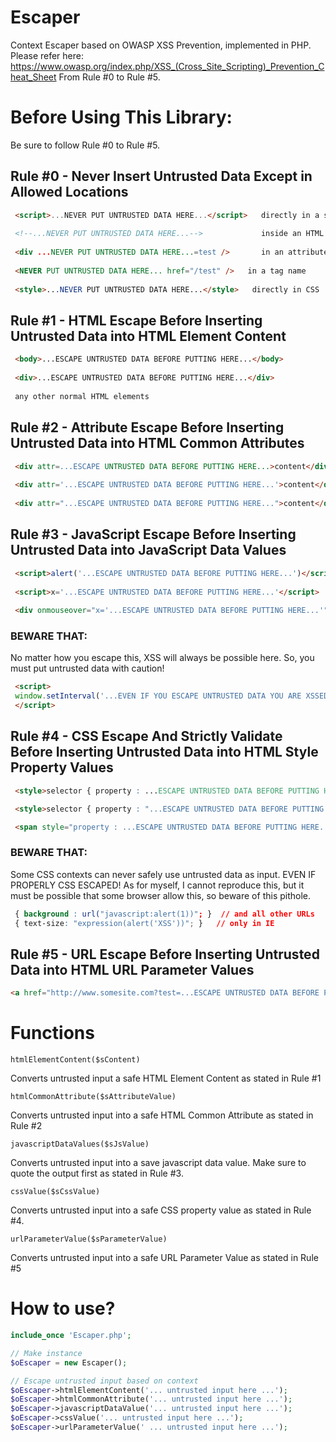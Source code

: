 # Escaper
Context Escaper based on OWASP XSS Prevention, implemented in PHP. Please refer here:
https://www.owasp.org/index.php/XSS_(Cross_Site_Scripting)_Prevention_Cheat_Sheet
From Rule #0 to Rule #5.

# Before Using This Library:
Be sure to follow Rule #0 to Rule #5.

## Rule #0 - Never Insert Untrusted Data Except in Allowed Locations
```html
 <script>...NEVER PUT UNTRUSTED DATA HERE...</script>   directly in a script
 
 <!--...NEVER PUT UNTRUSTED DATA HERE...-->             inside an HTML comment
 
 <div ...NEVER PUT UNTRUSTED DATA HERE...=test />       in an attribute name
 
 <NEVER PUT UNTRUSTED DATA HERE... href="/test" />   in a tag name
 
 <style>...NEVER PUT UNTRUSTED DATA HERE...</style>   directly in CSS
```

## Rule #1 - HTML Escape Before Inserting Untrusted Data into HTML Element Content
```html
 <body>...ESCAPE UNTRUSTED DATA BEFORE PUTTING HERE...</body>
 
 <div>...ESCAPE UNTRUSTED DATA BEFORE PUTTING HERE...</div>
 
 any other normal HTML elements
```

## Rule #2 - Attribute Escape Before Inserting Untrusted Data into HTML Common Attributes
```html
 <div attr=...ESCAPE UNTRUSTED DATA BEFORE PUTTING HERE...>content</div>     inside UNquoted attribute
 
 <div attr='...ESCAPE UNTRUSTED DATA BEFORE PUTTING HERE...'>content</div>   inside single quoted attribute
 
 <div attr="...ESCAPE UNTRUSTED DATA BEFORE PUTTING HERE...">content</div>   inside double quoted attribute
```

## Rule #3 - JavaScript Escape Before Inserting Untrusted Data into JavaScript Data Values
```html
 <script>alert('...ESCAPE UNTRUSTED DATA BEFORE PUTTING HERE...')</script>     inside a quoted string
 
 <script>x='...ESCAPE UNTRUSTED DATA BEFORE PUTTING HERE...'</script>          one side of a quoted expression
 
 <div onmouseover="x='...ESCAPE UNTRUSTED DATA BEFORE PUTTING HERE...'"</div>  inside quoted event handler
```
### BEWARE THAT:
No matter how you escape this, XSS will always be possible here. So, you must put untrusted data with caution!
```html
 <script>
 window.setInterval('...EVEN IF YOU ESCAPE UNTRUSTED DATA YOU ARE XSSED HERE...');
 </script>
```

## Rule #4 - CSS Escape And Strictly Validate Before Inserting Untrusted Data into HTML Style Property Values
```html
 <style>selector { property : ...ESCAPE UNTRUSTED DATA BEFORE PUTTING HERE...; } </style>     property value

 <style>selector { property : "...ESCAPE UNTRUSTED DATA BEFORE PUTTING HERE..."; } </style>   property value

 <span style="property : ...ESCAPE UNTRUSTED DATA BEFORE PUTTING HERE...">text</span>         property value
```

### BEWARE THAT:
Some CSS contexts can never safely use untrusted data as input. EVEN IF PROPERLY CSS ESCAPED!
As for myself, I cannot reproduce this, but it must be possible that some browser allow this, so beware of this pithole.
```css
 { background : url("javascript:alert(1))"; }  // and all other URLs
 { text-size: "expression(alert('XSS'))"; }   // only in IE
```

## Rule #5 - URL Escape Before Inserting Untrusted Data into HTML URL Parameter Values
```html
<a href="http://www.somesite.com?test=...ESCAPE UNTRUSTED DATA BEFORE PUTTING HERE...">link</a >    
```

# Functions
`htmlElementContent($sContent)`

Converts untrusted input a safe HTML Element Content as stated in Rule #1

`htmlCommonAttribute($sAttributeValue)`

Converts untrusted input into a safe HTML Common Attribute as stated in Rule #2


`javascriptDataValues($sJsValue)`

Converts untrusted input into a save javascript data value. Make sure to quote the output first as stated in Rule #3. 


`cssValue($sCssValue)`

Converts untrusted input into a safe CSS property value as stated in Rule #4.


`urlParameterValue($sParameterValue)`

Converts untrusted input into a safe URL Parameter Value as stated in Rule #5

# How to use?
```php
include_once 'Escaper.php';

// Make instance
$oEscaper = new Escaper();

// Escape untrusted input based on context
$oEscaper->htmlElementContent('... untrusted input here ...');
$oEscaper->htmlCommonAttribute('... untrusted input here ...');
$oEscaper->javascriptDataValue('... untrusted input here ...');
$oEscaper->cssValue('... untrusted input here ...');
$oEscaper->urlParameterValue(' ... untrusted input here ...');
```
